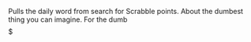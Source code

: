 Pulls the daily word from search for Scrabble points. About the dumbest thing you can imagine. For the dumb $$$$$$$$$$$$$
